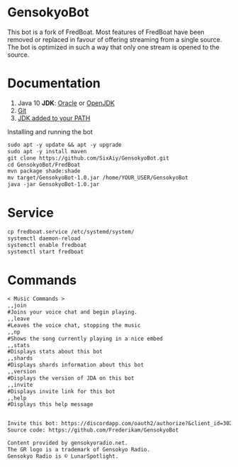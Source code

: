 # GensokyoBot
This bot is a fork of FredBoat. Most features of FredBoat have been removed or replaced in favour of offering streaming from a single source.
The bot is optimized in such a way that only one stream is opened to the source.

# Documentation
1. Java 10 __JDK__: [Oracle](http://www.oracle.com/technetwork/java/javase/downloads/jdk10-downloads-4416644.html) or [OpenJDK](http://jdk.java.net/10/)
2. [Git](https://www.atlassian.com/git/tutorials/install-git)
3. [JDK added to your PATH](https://www.tutorialspoint.com/maven/maven_environment_setup.htm)

Installing and running the bot
```md
sudo apt -y update && apt -y upgrade
sudo apt -y install maven
git clone https://github.com/SixAiy/GensokyoBot.git
cd GensokyoBot/FredBoat
mvn package shade:shade
mv target/GensokyoBot-1.0.jar /home/YOUR_USER/GensokyoBot
java -jar GensokyoBot-1.0.jar
```

# Service
```md
cp fredboat.service /etc/systemd/system/
systemctl daemon-reload
systemctl enable fredboat
systemctl start fredboat
```

# Commands
```md
< Music Commands >
,,join
#Joins your voice chat and begin playing.
,,leave
#Leaves the voice chat, stopping the music
,,np
#Shows the song currently playing in a nice embed
,,stats
#Displays stats about this bot
,,shards
#Displays shards information about this bot
,,version
#Displays the version of JDA on this bot
,,invite
#Displays invite link for this bot
,,help
#Displays this help message


Invite this bot: https://discordapp.com/oauth2/authorize?&client_id=302857939910131712&scope=bot
Source code: https://github.com/Frederikam/GensokyoBot

Content provided by gensokyoradio.net.
The GR logo is a trademark of Gensokyo Radio.
Gensokyo Radio is © LunarSpotlight.
```
